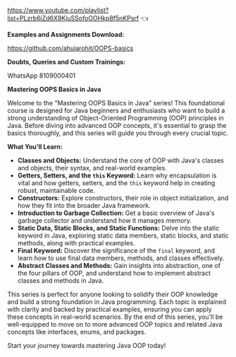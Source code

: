https://www.youtube.com/playlist?list=PLzrb6iZd6X9KjuSSofoOOHkp8f5nKPsrf  👈

**Examples and Assignments Download:** 

https://github.com/ahujarohit/OOPS-basics

**Doubts, Queries and Custom Trainings:** 

WhatsApp 8109000401

**Mastering OOPS Basics in Java**

Welcome to the "Mastering OOPS Basics in Java" series! This foundational course is designed for Java beginners and enthusiasts who want to build a strong understanding of Object-Oriented Programming (OOP) principles in Java. Before diving into advanced OOP concepts, it's essential to grasp the basics thoroughly, and this series will guide you through every crucial topic.

**What You'll Learn:**
- **Classes and Objects:** Understand the core of OOP with Java's classes and objects, their syntax, and real-world examples.
- **Getters, Setters, and the `this` Keyword:** Learn why encapsulation is vital and how getters, setters, and the `this` keyword help in creating robust, maintainable code.
- **Constructors:** Explore constructors, their role in object initialization, and how they fit into the broader Java framework.
- **Introduction to Garbage Collection:** Get a basic overview of Java's garbage collector and understand how it manages memory.
- **Static Data, Static Blocks, and Static Functions:** Delve into the static keyword in Java, exploring static data members, static blocks, and static methods, along with practical examples.
- **Final Keyword:** Discover the significance of the `final` keyword, and learn how to use final data members, methods, and classes effectively.
- **Abstract Classes and Methods:** Gain insights into abstraction, one of the four pillars of OOP, and understand how to implement abstract classes and methods in Java.

This series is perfect for anyone looking to solidify their OOP knowledge and build a strong foundation in Java programming. Each topic is explained with clarity and backed by practical examples, ensuring you can apply these concepts in real-world scenarios. By the end of this series, you'll be well-equipped to move on to more advanced OOP topics and related Java concepts like interfaces, enums, and packages.

Start your journey towards mastering Java OOP today!

